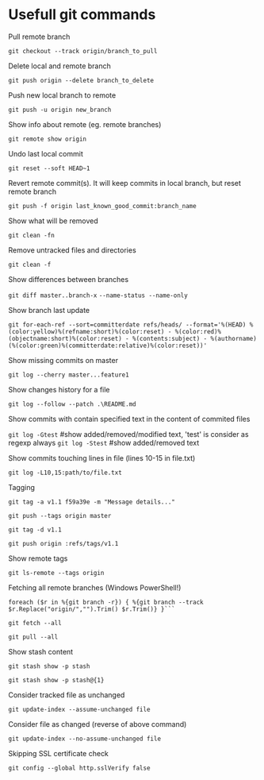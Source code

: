 # Usefull git commands #

Pull remote branch

```git checkout --track origin/branch_to_pull```


Delete local and remote branch

```git push origin --delete branch_to_delete```

Push new local branch to remote

```git push -u origin new_branch```


Show info about remote (eg. remote branches)

```git remote show origin```


Undo last local commit

```git reset --soft HEAD~1```


Revert remote commit(s). It will keep commits in local branch, but reset remote branch

```git push -f origin last_known_good_commit:branch_name```


Show what will be removed

```git clean -fn```


Remove untracked files and directories

```git clean -f```


Show differences between branches

```git diff master..branch-x```
```--name-status --name-only```


Show branch last update

```git for-each-ref --sort=committerdate refs/heads/ --format='%(HEAD) %(color:yellow)%(refname:short)%(color:reset) - %(color:red)%(objectname:short)%(color:reset) - %(contents:subject) - %(authorname) (%(color:green)%(committerdate:relative)%(color:reset))'```


Show missing commits on master

```git log --cherry master...feature1```


Show changes history for a file

```git log --follow --patch .\README.md```


Show commits with contain specified text in the content of commited files

```git log -Gtest```  #show added/removed/modified text, 'test' is consider as regexp always
```git log -Stest```  #show added/removed text

Show commits touching lines in file (lines 10-15 in file.txt)

```git log -L10,15:path/to/file.txt```

Tagging

```
git tag -a v1.1 f59a39e -m "Message details..."

git push --tags origin master

git tag -d v1.1

git push origin :refs/tags/v1.1
```

Show remote tags

```git ls-remote --tags origin```

Fetching all remote branches (Windows PowerShell!)

```
foreach ($r in %{git branch -r}) { %{git branch --track $r.Replace("origin/","").Trim() $r.Trim()} }```

git fetch --all

git pull --all
```

Show stash content

```
git stash show -p stash

git stash show -p stash@{1}
```

Consider tracked file as unchanged 

```git update-index --assume-unchanged file```

Consider file as changed (reverse of above command)

```git update-index --no-assume-unchanged file```

Skipping SSL certificate check

```git config --global http.sslVerify false```



